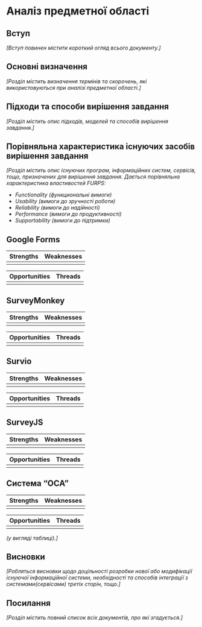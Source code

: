 # Аналіз предметної області

## Вступ

*[Вступ повинен містити короткий огляд всього документу.]*


## Основні визначення

*[Розділ містить визначення термінів та скорочень, які використовуються при аналізі предметної області.]*

## Підходи та способи вирішення завдання

*[Розділ містить опис підходів, моделей та способів вирішення завдання.]*

## Порівняльна характеристика існуючих засобів вирішення завдання

*[Розділ містить опис існуючих програм, інформаційних систем, сервісів, тощо, призначених для вирішення 
завдання. Дається порівняльна характеристика властивостей FURPS:*
- *Functionality (функциональні вимоги)*
- *Usability (вимоги до зручності роботи)*
- *Reliability (вимоги до надійності)*
- *Performance (вимоги до продуктивності)*
- *Supportability (вимоги до підтримки)*

## Google Forms
|Strengths|Weaknesses|
|---------|----------|
|||

|Opportunities|Threads|
|---------|----------|
|||

## SurveyMonkey
|Strengths|Weaknesses|
|---------|----------|
|||

|Opportunities|Threads|
|---------|----------|
|||

## Survio
|Strengths|Weaknesses|
|---------|----------|
|||

|Opportunities|Threads|
|---------|----------|
|||

## SurveyJS
|Strengths|Weaknesses|
|---------|----------|
|||

|Opportunities|Threads|
|---------|----------|
|||

## Система “ОСА”
|Strengths|Weaknesses|
|---------|----------|
|||

|Opportunities|Threads|
|---------|----------|
|||

 *(у вигляді таблиці).]*

## Висновки

*[Робляться висновки щодо доцільності розробки нової або модифікації існуючої інформаційної системи, необхідності та способів інтеграції з системами(сервісами) третіх сторін, тощо.]*

## Посилання

*[Розділ містить повний список всіх документів, про які згадується.]*
